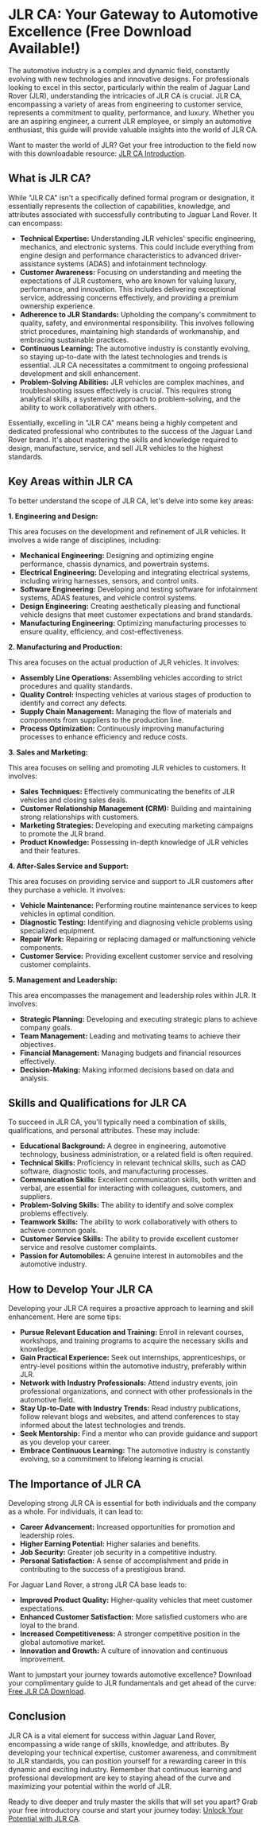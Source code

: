 # JLR CA: Your Gateway to Automotive Excellence (Free Download Available!)

The automotive industry is a complex and dynamic field, constantly evolving with new technologies and innovative designs. For professionals looking to excel in this sector, particularly within the realm of Jaguar Land Rover (JLR), understanding the intricacies of JLR CA is crucial. JLR CA, encompassing a variety of areas from engineering to customer service, represents a commitment to quality, performance, and luxury. Whether you are an aspiring engineer, a current JLR employee, or simply an automotive enthusiast, this guide will provide valuable insights into the world of JLR CA.

Want to master the world of JLR? Get your free introduction to the field now with this downloadable resource: [JLR CA Introduction](https://udemywork.com/jlr-ca).

## What is JLR CA?

While "JLR CA" isn't a specifically defined formal program or designation, it essentially represents the collection of capabilities, knowledge, and attributes associated with successfully contributing to Jaguar Land Rover. It can encompass:

*   **Technical Expertise:** Understanding JLR vehicles' specific engineering, mechanics, and electronic systems. This could include everything from engine design and performance characteristics to advanced driver-assistance systems (ADAS) and infotainment technology.
*   **Customer Awareness:** Focusing on understanding and meeting the expectations of JLR customers, who are known for valuing luxury, performance, and innovation. This includes delivering exceptional service, addressing concerns effectively, and providing a premium ownership experience.
*   **Adherence to JLR Standards:** Upholding the company's commitment to quality, safety, and environmental responsibility. This involves following strict procedures, maintaining high standards of workmanship, and embracing sustainable practices.
*   **Continuous Learning:** The automotive industry is constantly evolving, so staying up-to-date with the latest technologies and trends is essential. JLR CA necessitates a commitment to ongoing professional development and skill enhancement.
*   **Problem-Solving Abilities:** JLR vehicles are complex machines, and troubleshooting issues effectively is crucial. This requires strong analytical skills, a systematic approach to problem-solving, and the ability to work collaboratively with others.

Essentially, excelling in "JLR CA" means being a highly competent and dedicated professional who contributes to the success of the Jaguar Land Rover brand. It's about mastering the skills and knowledge required to design, manufacture, service, and sell JLR vehicles to the highest standards.

## Key Areas within JLR CA

To better understand the scope of JLR CA, let's delve into some key areas:

**1. Engineering and Design:**

This area focuses on the development and refinement of JLR vehicles. It involves a wide range of disciplines, including:

*   **Mechanical Engineering:** Designing and optimizing engine performance, chassis dynamics, and powertrain systems.
*   **Electrical Engineering:** Developing and integrating electrical systems, including wiring harnesses, sensors, and control units.
*   **Software Engineering:** Developing and testing software for infotainment systems, ADAS features, and vehicle control systems.
*   **Design Engineering:** Creating aesthetically pleasing and functional vehicle designs that meet customer expectations and brand standards.
*   **Manufacturing Engineering:** Optimizing manufacturing processes to ensure quality, efficiency, and cost-effectiveness.

**2. Manufacturing and Production:**

This area focuses on the actual production of JLR vehicles. It involves:

*   **Assembly Line Operations:** Assembling vehicles according to strict procedures and quality standards.
*   **Quality Control:** Inspecting vehicles at various stages of production to identify and correct any defects.
*   **Supply Chain Management:** Managing the flow of materials and components from suppliers to the production line.
*   **Process Optimization:** Continuously improving manufacturing processes to enhance efficiency and reduce costs.

**3. Sales and Marketing:**

This area focuses on selling and promoting JLR vehicles to customers. It involves:

*   **Sales Techniques:** Effectively communicating the benefits of JLR vehicles and closing sales deals.
*   **Customer Relationship Management (CRM):** Building and maintaining strong relationships with customers.
*   **Marketing Strategies:** Developing and executing marketing campaigns to promote the JLR brand.
*   **Product Knowledge:** Possessing in-depth knowledge of JLR vehicles and their features.

**4. After-Sales Service and Support:**

This area focuses on providing service and support to JLR customers after they purchase a vehicle. It involves:

*   **Vehicle Maintenance:** Performing routine maintenance services to keep vehicles in optimal condition.
*   **Diagnostic Testing:** Identifying and diagnosing vehicle problems using specialized equipment.
*   **Repair Work:** Repairing or replacing damaged or malfunctioning vehicle components.
*   **Customer Service:** Providing excellent customer service and resolving customer complaints.

**5. Management and Leadership:**

This area encompasses the management and leadership roles within JLR. It involves:

*   **Strategic Planning:** Developing and executing strategic plans to achieve company goals.
*   **Team Management:** Leading and motivating teams to achieve their objectives.
*   **Financial Management:** Managing budgets and financial resources effectively.
*   **Decision-Making:** Making informed decisions based on data and analysis.

## Skills and Qualifications for JLR CA

To succeed in JLR CA, you'll typically need a combination of skills, qualifications, and personal attributes. These may include:

*   **Educational Background:** A degree in engineering, automotive technology, business administration, or a related field is often required.
*   **Technical Skills:** Proficiency in relevant technical skills, such as CAD software, diagnostic tools, and manufacturing processes.
*   **Communication Skills:** Excellent communication skills, both written and verbal, are essential for interacting with colleagues, customers, and suppliers.
*   **Problem-Solving Skills:** The ability to identify and solve complex problems effectively.
*   **Teamwork Skills:** The ability to work collaboratively with others to achieve common goals.
*   **Customer Service Skills:** The ability to provide excellent customer service and resolve customer complaints.
*   **Passion for Automobiles:** A genuine interest in automobiles and the automotive industry.

## How to Develop Your JLR CA

Developing your JLR CA requires a proactive approach to learning and skill enhancement. Here are some tips:

*   **Pursue Relevant Education and Training:** Enroll in relevant courses, workshops, and training programs to acquire the necessary skills and knowledge.
*   **Gain Practical Experience:** Seek out internships, apprenticeships, or entry-level positions within the automotive industry, preferably within JLR.
*   **Network with Industry Professionals:** Attend industry events, join professional organizations, and connect with other professionals in the automotive field.
*   **Stay Up-to-Date with Industry Trends:** Read industry publications, follow relevant blogs and websites, and attend conferences to stay informed about the latest technologies and trends.
*   **Seek Mentorship:** Find a mentor who can provide guidance and support as you develop your career.
*   **Embrace Continuous Learning:** The automotive industry is constantly evolving, so a commitment to lifelong learning is crucial.

## The Importance of JLR CA

Developing strong JLR CA is essential for both individuals and the company as a whole. For individuals, it can lead to:

*   **Career Advancement:** Increased opportunities for promotion and leadership roles.
*   **Higher Earning Potential:** Higher salaries and benefits.
*   **Job Security:** Greater job security in a competitive industry.
*   **Personal Satisfaction:** A sense of accomplishment and pride in contributing to the success of a prestigious brand.

For Jaguar Land Rover, a strong JLR CA base leads to:

*   **Improved Product Quality:** Higher-quality vehicles that meet customer expectations.
*   **Enhanced Customer Satisfaction:** More satisfied customers who are loyal to the brand.
*   **Increased Competitiveness:** A stronger competitive position in the global automotive market.
*   **Innovation and Growth:** A culture of innovation and continuous improvement.

Want to jumpstart your journey towards automotive excellence? Download your complimentary guide to JLR fundamentals and get ahead of the curve: [Free JLR CA Download](https://udemywork.com/jlr-ca).

## Conclusion

JLR CA is a vital element for success within Jaguar Land Rover, encompassing a wide range of skills, knowledge, and attributes. By developing your technical expertise, customer awareness, and commitment to JLR standards, you can position yourself for a rewarding career in this dynamic and exciting industry. Remember that continuous learning and professional development are key to staying ahead of the curve and maximizing your potential within the world of JLR.

Ready to dive deeper and truly master the skills that will set you apart? Grab your free introductory course and start your journey today: [Unlock Your Potential with JLR CA](https://udemywork.com/jlr-ca).
